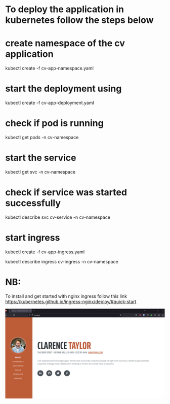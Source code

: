 # To deploy the application in kubernetes follow the steps below

# create namespace of the cv application
kubectl create -f cv-app-namespace.yaml

# start the deployment using
 kubectl create -f cv-app-deployment.yaml

# check if pod is running
  kubectl get pods -n cv-namespace

# start the service
kubectl get svc -n cv-namespace

# check if service was started successfully
kubectl describe svc cv-service -n cv-namespace

# start ingress
kubectl create -f cv-app-ingress.yaml 

kubectl describe ingress cv-ingress -n cv-namespace

# NB:
To install and get started with nginx ingress follow this link https://kubernetes.github.io/ingress-nginx/deploy/#quick-start 

![Alt Final Output](readme-images/page.png)
